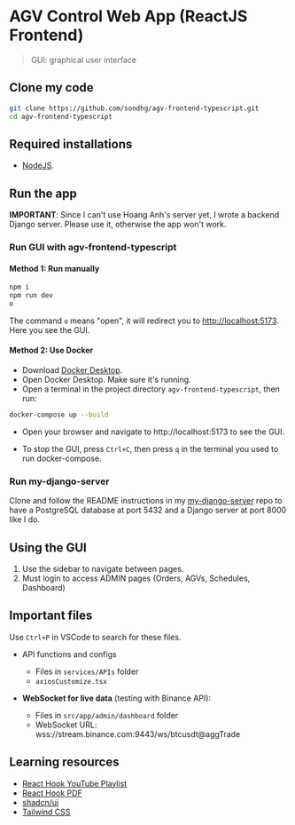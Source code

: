 # AGV Control Web App (ReactJS Frontend)

> GUI: graphical user interface

## Clone my code

```bash
git clone https://github.com/sondhg/agv-frontend-typescript.git
cd agv-frontend-typescript
```

## Required installations

- [NodeJS](https://nodejs.org/en).

## Run the app

**IMPORTANT**: Since I can't use Hoang Anh's server yet, I wrote a backend Django server. Please use it, otherwise the app won't work.

### Run GUI with agv-frontend-typescript

#### Method 1: Run manually

```bash
npm i
npm run dev
o
```

The command `o` means "open", it will redirect you to [http://localhost:5173](http://localhost:5173). Here you see the GUI.

#### Method 2: Use Docker

- Download [Docker Desktop](https://www.docker.com/products/docker-desktop).
- Open Docker Desktop. Make sure it's running.
- Open a terminal in the project directory `agv-frontend-typescript`, then run:

```bash
docker-compose up --build
```

- Open your browser and navigate to http://localhost:5173 to see the GUI.

- To stop the GUI, press `Ctrl+C`, then press `q` in the terminal you used to run docker-compose.

### Run my-django-server

Clone and follow the README instructions in my [my-django-server](https://github.com/sondhg/my-django-server) repo to have a PostgreSQL database at port 5432 and a Django server at port 8000 like I do.

## Using the GUI

1. Use the sidebar to navigate between pages.
2. Must login to access ADMIN pages (Orders, AGVs, Schedules, Dashboard)

## Important files

Use `Ctrl+P` in VSCode to search for these files.

- API functions and configs

  - Files in `services/APIs` folder
  - `axiosCustomize.tsx`

- **WebSocket for live data** (testing with Binance API):
  - Files in `src/app/admin/dashboard` folder
  - WebSocket URL: wss://stream.binance.com:9443/ws/btcusdt@aggTrade

## Learning resources

- [React Hook YouTube Playlist](https://www.youtube.com/playlist?list=PLncHg6Kn2JT7QbvdNNAmQZLqWchnJEoH5)
- [React Hook PDF](https://drive.google.com/drive/folders/1WYAyusS4m498bqCR8iyzRYmS26zGh8g-)
- [shadcn/ui](https://ui.shadcn.com/)
- [Tailwind CSS](https://tailwindcss.com/)
